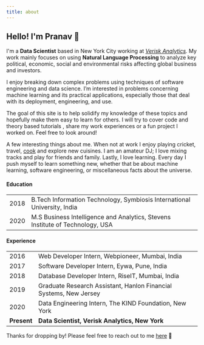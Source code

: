 ```yaml
---
title: about
---
```

## Hello! I'm Pranav 👋

I'm a **Data Scientist** based in New York City working at *[Verisk Analytics](https://www.maplecroft.com/).* My work mainly focuses on using **Natural Language Processing** to analyze key political, economic, social and environmental risks affecting global business and investors.

I enjoy breaking down complex problems using techniques of software engineering and data science. I’m interested in problems concerning machine learning and its practical applications, especially those that deal with its deployment, engineering, and use. 

 The goal of this site is to help solidify my knowledge of these topics and hopefully make them easy to learn for others. I will try to cover code and theory based tutorials , share my work experiences or a fun project I worked on. Feel free to look around!

A few interesting things about me. When not at work I enjoy playing cricket, travel, [cook](my_food_expertise) and explore new cuisines. I am an amateur DJ; I love mixing tracks and play for friends and family. Lastly, I love learning. Every day I push myself to learn something new, whether that be about machine learning, software engineering, or miscellaneous facts about the universe. 

#### Education

|      |                                                                               |
| ---- | ----------------------------------------------------------------------------- |
| 2018 | B.Tech Information Technology, Symbiosis International University, India      |
| 2020 | M.S Business Intelligence and Analytics, Stevens Institute of Technology, USA |



#### Experience

|             |                                                                   |
| ----------- | ----------------------------------------------------------------- |
| 2016        | Web Developer Intern, Webpioneer, Mumbai, India                   |
| 2017        | Software Developer Intern, Eywa, Pune, India                      |
| 2018        | Database Developer Intern, RiseIT, Mumbai, India                  |
| 2019        | Graduate Research Assistant, Hanlon Financial Systems, New Jersey |
| 2020        | Data Engineering Intern, The KIND Foundation, New York            |
| **Present** | **Data Scientist, Verisk Analytics, New York**                    |



Thanks for dropping by! Please feel free to reach out to me [here](mailto:codepranav@gmail.com?subject=Hello) 📧